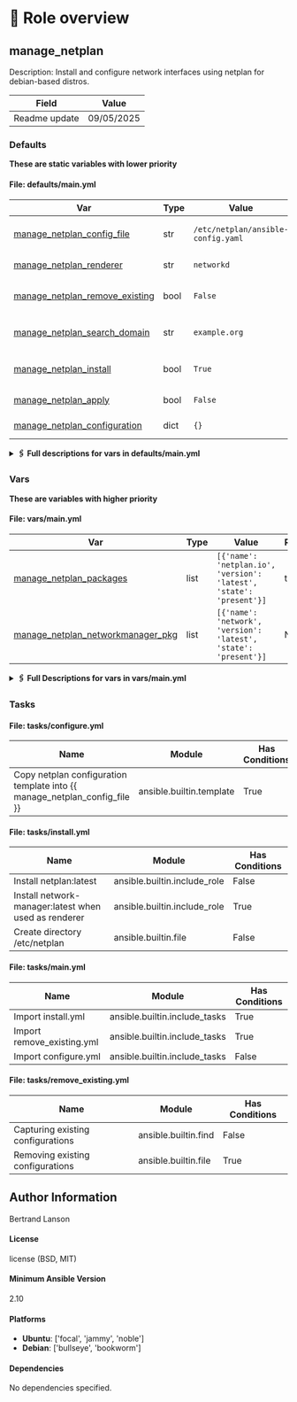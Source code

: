 <!-- DOCSIBLE START -->

# 📃 Role overview

## manage_netplan



Description: Install and configure network interfaces using netplan for debian-based distros.


| Field                | Value           |
|--------------------- |-----------------|
| Readme update        | 09/05/2025 |








### Defaults

**These are static variables with lower priority**

#### File: defaults/main.yml

| Var          | Type         | Value       |Required    | Title       |
|--------------|--------------|-------------|-------------|-------------|
| [manage_netplan_config_file](defaults/main.yml#L9)   | str   | `/etc/netplan/ansible-config.yaml` |    true  |  Netplan configuration file |
| [manage_netplan_renderer](defaults/main.yml#L16)   | str   | `networkd` |    true  |  Netplan renderer |
| [manage_netplan_remove_existing](defaults/main.yml#L23)   | bool   | `False` |    true  |  Remove existing configurations |
| [manage_netplan_search_domain](defaults/main.yml#L30)   | str   | `example.org` |    true  |  Netplan search domain |
| [manage_netplan_install](defaults/main.yml#L37)   | bool   | `True` |    true  |  Manage Netplan installation |
| [manage_netplan_apply](defaults/main.yml#L44)   | bool   | `False` |    true  |  Apply Netplan configuration |
| [manage_netplan_configuration](defaults/main.yml#L51)   | dict   | `{}` |    true  |  Netplan configuration |
<details>
<summary><b>🖇️ Full descriptions for vars in defaults/main.yml</b></summary>
<br>
<b>manage_netplan_config_file:</b> Specifies the file path for the Netplan configuration.<br>
The file must have a .yaml extension, as some Netplan versions may not support .yml.<br>
required: true<br>
<br>
<b>manage_netplan_renderer:</b> Defines the backend used by Netplan to apply network settings.<br>
Possible values are 'NetworkManager' or 'networkd'.<br>
required: true<br>
<br>
<b>manage_netplan_remove_existing:</b> Determines whether to delete all existing Netplan configurations before applying new ones.<br>
Set to true to remove all configurations in /etc/netplan.<br>
required: true<br>
<br>
<b>manage_netplan_search_domain:</b> Sets the search domain for hostname resolution in the Netplan configuration.<br>
The search domain is used for resolving unqualified hostnames.<br>
required: true<br>
<br>
<b>manage_netplan_install:</b> Controls whether the Netplan package should be installed.<br>
Set to true to ensure Netplan is installed.<br>
required: true<br>
<br>
<b>manage_netplan_apply:</b> Specifies whether to apply the Netplan configuration after changes are made.<br>
Set to true to automatically apply the configuration.<br>
required: true<br>
<br>
<b>manage_netplan_configuration:</b> Defines the Netplan configuration as a dictionary.<br>
Use this to specify the desired network settings.<br>
required: true<br>
<br>
<br>
</details>


### Vars

**These are variables with higher priority**
#### File: vars/main.yml

| Var          | Type         | Value       |Required    | Title       |
|--------------|--------------|-------------|-------------|-------------|
| [manage_netplan_packages](vars/main.yml#L7)   | list   | `[{'name': 'netplan.io', 'version': 'latest', 'state': 'present'}]` |    true  |  netplan configuration file |
| [manage_netplan_networkmanager_pkg](vars/main.yml#L11)   | list   | `[{'name': 'network', 'version': 'latest', 'state': 'present'}]` |    None  |  None |
<details>
<summary><b>🖇️ Full Descriptions for vars in vars/main.yml</b></summary>
<br>
<b>manage_netplan_packages:</b> This file is used to configure the netplan module.
<br>
<br>
</details>


### Tasks


#### File: tasks/configure.yml

| Name | Module | Has Conditions |
| ---- | ------ | --------- |
| Copy netplan configuration template into {{ manage_netplan_config_file }} | ansible.builtin.template | True |

#### File: tasks/install.yml

| Name | Module | Has Conditions |
| ---- | ------ | --------- |
| Install netplan:latest | ansible.builtin.include_role | False |
| Install network-manager:latest when used as renderer | ansible.builtin.include_role | True |
| Create directory /etc/netplan | ansible.builtin.file | False |

#### File: tasks/main.yml

| Name | Module | Has Conditions |
| ---- | ------ | --------- |
| Import install.yml | ansible.builtin.include_tasks | True |
| Import remove_existing.yml | ansible.builtin.include_tasks | True |
| Import configure.yml | ansible.builtin.include_tasks | False |

#### File: tasks/remove_existing.yml

| Name | Module | Has Conditions |
| ---- | ------ | --------- |
| Capturing existing configurations | ansible.builtin.find | False |
| Removing existing configurations | ansible.builtin.file | True |







## Author Information
Bertrand Lanson

#### License

license (BSD, MIT)

#### Minimum Ansible Version

2.10

#### Platforms

- **Ubuntu**: ['focal', 'jammy', 'noble']
- **Debian**: ['bullseye', 'bookworm']


#### Dependencies

No dependencies specified.
<!-- DOCSIBLE END -->
